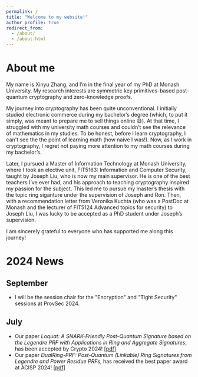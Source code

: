 ```yaml
---
permalink: /
title: "Welcome to my website!"
author_profile: true
redirect_from: 
  - /about/
  - /about.html
---
```


About me
======
My name is Xinyu Zhang, and I’m in the final year of my PhD at Monash University. My research interests are symmetric key primitives-based post-quantum cryptography and zero-knowledge proofs. 

My journey into cryptography has been quite unconventional. I initially studied electronic commerce during my bachelor’s degree (which, to put it simply, was meant to prepare me to sell things online 😅). At that time, I struggled with my university math courses and couldn’t see the relevance of mathematics in my studies. To be honest, before I learn cryptography, I can't see the the point of learning math (how naive I was!). Now, as I work in cryptography, I regret not paying more attention to my math courses during my bachelor’s. 

Later, I pursued a Master of Information Technology at Monash University, where I took an elective unit, FIT5163: Information and Computer Security, taught by Joseph Liu, who is now my main supervisor. He is one of the best teachers I’ve ever had, and his approach to teaching cryptography inspired my passion for the subject. This led me to pursue my master’s thesis with the topic ring siganture under the supervision of Joseph and Ron. Then, with a recommendation letter from Veronika Kuchta (who was a PostDoc at Monash and the lecturer of FIT5124 Advanced topics for security) to Joseph Liu, I was lucky to be accepted as a PhD student under Joseph’s supervision. 

I am sincerely grateful to everyone who has supported me along this journey!

2024 News
======
## September
- I will be the session chair for the "Encryption" and "Tight Security" sessions at ProvSec 2024.

## July
- Our paper _Loquat: A SNARK-Friendly Post-Quantum Signature based on the Legendre PRF with Applications in Ring and Aggregate Signatures_, has been accepted by Crypto 2024! [[pdf]](https://eprint.iacr.org/2024/868.pdf)
- Our paper _DualRing-PRF: Post-Quantum (Linkable) Ring Signatures from Legendre and Power Residue PRFs_, has received the best paper award at ACISP 2024! [[pdf]](https://eprint.iacr.org/2024/985.pdf)
